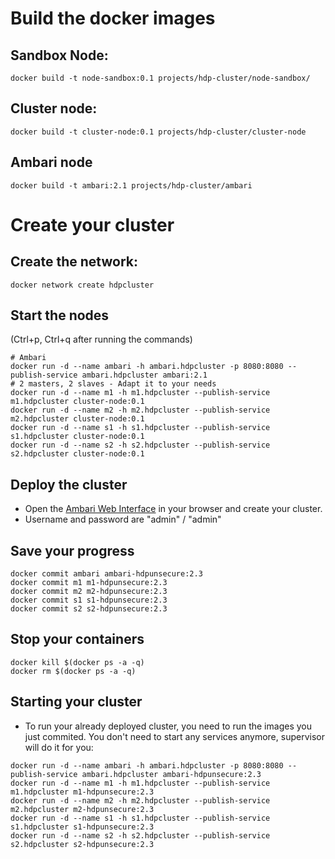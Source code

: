 # Build the docker images
## Sandbox Node:
```shell
docker build -t node-sandbox:0.1 projects/hdp-cluster/node-sandbox/
```

## Cluster node:
```shell
docker build -t cluster-node:0.1 projects/hdp-cluster/cluster-node
```

## Ambari node
```shell
docker build -t ambari:2.1 projects/hdp-cluster/ambari
```

# Create your cluster
## Create the network:
```shell
docker network create hdpcluster
```

## Start the nodes
(Ctrl+p, Ctrl+q after running the commands)

```shell
# Ambari
docker run -d --name ambari -h ambari.hdpcluster -p 8080:8080 --publish-service ambari.hdpcluster ambari:2.1
# 2 masters, 2 slaves - Adapt it to your needs
docker run -d --name m1 -h m1.hdpcluster --publish-service m1.hdpcluster cluster-node:0.1
docker run -d --name m2 -h m2.hdpcluster --publish-service m2.hdpcluster cluster-node:0.1
docker run -d --name s1 -h s1.hdpcluster --publish-service s1.hdpcluster cluster-node:0.1
docker run -d --name s2 -h s2.hdpcluster --publish-service s2.hdpcluster cluster-node:0.1
```

## Deploy the cluster
* Open the [Ambari Web Interface](http://localhost:8080) in your browser and create your cluster.
* Username and password are "admin" / "admin"

## Save your progress
```shell
docker commit ambari ambari-hdpunsecure:2.3
docker commit m1 m1-hdpunsecure:2.3
docker commit m2 m2-hdpunsecure:2.3
docker commit s1 s1-hdpunsecure:2.3
docker commit s2 s2-hdpunsecure:2.3
```

## Stop your containers
```shell
docker kill $(docker ps -a -q)
docker rm $(docker ps -a -q)
```

## Starting your cluster
* To run your already deployed cluster, you need to run the images you just commited. You don't need to start any services anymore, supervisor will do it for you:
```shell
docker run -d --name ambari -h ambari.hdpcluster -p 8080:8080 --publish-service ambari.hdpcluster ambari-hdpunsecure:2.3
docker run -d --name m1 -h m1.hdpcluster --publish-service m1.hdpcluster m1-hdpunsecure:2.3
docker run -d --name m2 -h m2.hdpcluster --publish-service m2.hdpcluster m2-hdpunsecure:2.3
docker run -d --name s1 -h s1.hdpcluster --publish-service s1.hdpcluster s1-hdpunsecure:2.3
docker run -d --name s2 -h s2.hdpcluster --publish-service s2.hdpcluster s2-hdpunsecure:2.3
```